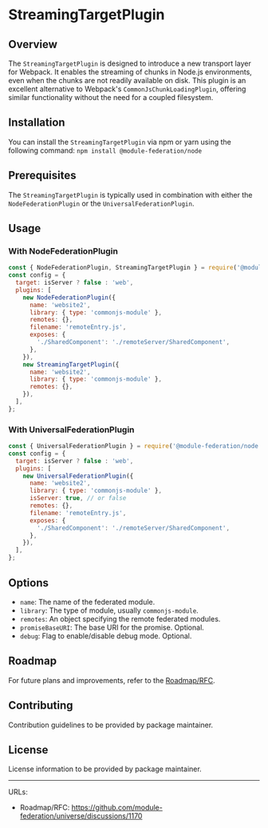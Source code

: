 # StreamingTargetPlugin

## Overview
The `StreamingTargetPlugin` is designed to introduce a new transport layer for Webpack. It enables the streaming of chunks in Node.js environments, even when the chunks are not readily available on disk. This plugin is an excellent alternative to Webpack's `CommonJsChunkLoadingPlugin`, offering similar functionality without the need for a coupled filesystem.

## Installation
You can install the `StreamingTargetPlugin` via npm or yarn using the following command:
`npm install @module-federation/node`

## Prerequisites
The `StreamingTargetPlugin` is typically used in combination with either the `NodeFederationPlugin` or the `UniversalFederationPlugin`.
  
## Usage

### With NodeFederationPlugin
```javascript
const { NodeFederationPlugin, StreamingTargetPlugin } = require('@module-federation/node');
const config = {
  target: isServer ? false : 'web',
  plugins: [
    new NodeFederationPlugin({
      name: 'website2',
      library: { type: 'commonjs-module' },
      remotes: {},
      filename: 'remoteEntry.js',
      exposes: {
        './SharedComponent': './remoteServer/SharedComponent',
      },
    }),
    new StreamingTargetPlugin({
      name: 'website2',
      library: { type: 'commonjs-module' },
      remotes: {},
    }),
  ],
};
```

### With UniversalFederationPlugin
```javascript
const { UniversalFederationPlugin } = require('@module-federation/node');
const config = {
  target: isServer ? false : 'web',
  plugins: [
    new UniversalFederationPlugin({
      name: 'website2',
      library: { type: 'commonjs-module' },
      isServer: true, // or false
      remotes: {},
      filename: 'remoteEntry.js',
      exposes: {
        './SharedComponent': './remoteServer/SharedComponent',
      },
    }),
  ],
};
```

## Options
- `name`: The name of the federated module.
- `library`: The type of module, usually `commonjs-module`.
- `remotes`: An object specifying the remote federated modules.
- `promiseBaseURI`: The base URI for the promise. Optional.
- `debug`: Flag to enable/disable debug mode. Optional.

## Roadmap
For future plans and improvements, refer to the [Roadmap/RFC](https://github.com/module-federation/universe/discussions/1170).

## Contributing
Contribution guidelines to be provided by package maintainer.

## License
License information to be provided by package maintainer.

---

URLs:
- Roadmap/RFC: https://github.com/module-federation/universe/discussions/1170


